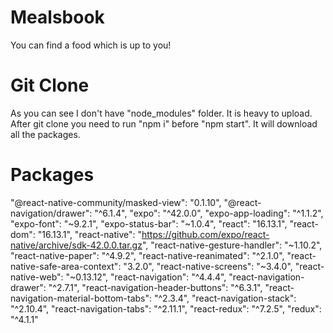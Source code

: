 # Mealsbook
You can find a food which is up to you!

# Git Clone
As you can see I don't have "node_modules" folder. It is heavy to upload.
After git clone you need to run "npm i" before "npm start".
It will download all the packages.

# Packages
"@react-native-community/masked-view": "0.1.10",
"@react-navigation/drawer": "^6.1.4",
"expo": "^42.0.0",
"expo-app-loading": "^1.1.2",
"expo-font": "~9.2.1",
"expo-status-bar": "~1.0.4",
"react": "16.13.1",
"react-dom": "16.13.1",
"react-native": "https://github.com/expo/react-native/archive/sdk-42.0.0.tar.gz",
"react-native-gesture-handler": "~1.10.2",
"react-native-paper": "^4.9.2",
"react-native-reanimated": "^2.1.0",
"react-native-safe-area-context": "3.2.0",
"react-native-screens": "~3.4.0",
"react-native-web": "~0.13.12",
"react-navigation": "^4.4.4",
"react-navigation-drawer": "^2.7.1",
"react-navigation-header-buttons": "^6.3.1",
"react-navigation-material-bottom-tabs": "^2.3.4",
"react-navigation-stack": "^2.10.4",
"react-navigation-tabs": "^2.11.1",
"react-redux": "^7.2.5",
"redux": "^4.1.1"
